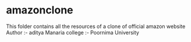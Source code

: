 # amazonclone
This folder contains all the resources of a clone of official amazon website
Author :- aditya Manaria
college :- Poornima University

